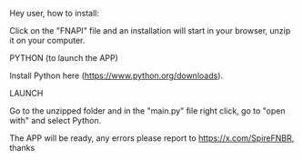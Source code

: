 Hey user, how to install:

Click on the "FNAPI" file and an installation will start in your browser, unzip it on your computer.

PYTHON (to launch the APP)

Install Python here (https://www.python.org/downloads).

LAUNCH

Go to the unzipped folder and in the "main.py" file right click, go to "open with" and select Python.

The APP will be ready, any errors please report to https://x.com/SpireFNBR, thanks